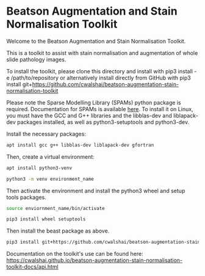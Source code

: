 # Beatson Augmentation and Stain Normalisation Toolkit

Welcome to the Beatson Augmentation and Stain Normalisation Toolkit.

This is a toolkit to assist with stain normalisation and augmentation of whole slide pathology images.

To install the toolkit, please clone this directory and install with pip3 install -e /path/to/repository or alternatively install directly from GitHub with pip3 install git+https://github.com/cwalshai/beatson-augmentation-stain-normalisation-toolkit

Please note the Sparse Modelling Library (SPAMs) python package is required. Documentation for SPAMs is available [here](https://pypi.org/project/spams/). To install it on Linux, you must have the GCC and G++ libraries and the libblas-dev and liblapack-dev packages installed, as well as python3-setuptools and python3-dev.

Install the necessary packages:

```bash
apt install gcc g++ libblas-dev liblapack-dev gfortran
```

Then, create a virtual environment:

```bash
apt install python3-venv
```
```bash
python3 -m venv environment_name
```
Then activate the environment and install the python3 wheel and setup tools packages.

```bash
source enviornment_name/bin/activate

pip3 install wheel setuptools
```

Then install the beast package as above.

```bash
pip3 install git+https://github.com/cwalshai/beatson-augmentation-stain-normalisation-toolkit
```

Documentation on the toolkit's use can be found here: https://cwalshai.github.io/beatson-augmentation-stain-normalisation-toolkit-docs/api.html
